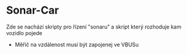 # Sonar-Car
Zde se nachází skripty pro řízení "sonaru" a skript který rozhoduje kam vozidlo pojede

- Měřič na vzdálenost musí být zapojenej ve VBUSu 